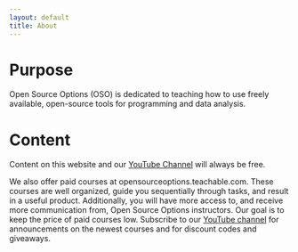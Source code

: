 ```yaml
---
layout: default
title: About
---
```


# Purpose
Open Source Options (OSO) is dedicated to teaching how to use freely available, open-source tools for programming and data analysis.

# Content
Content on this website and our [YouTube Channel](https://www.youtube.com/channel/UCOSeGDrlScCNgBcN5C8nTEw) will always be free.

We also offer paid courses at opensourceoptions.teachable.com. These courses are well organized, guide you sequentially through tasks, and result in a useful product. Additionally, you will have more access to, and receive more communication from, Open Source Options instructors. Our goal is to keep the price of paid courses low. Subscribe to our [YouTube channel](https://www.youtube.com/channel/UCOSeGDrlScCNgBcN5C8nTEw) for announcements on the newest courses and for discount codes and giveaways.
